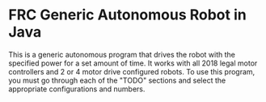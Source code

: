 # FRC Generic Autonomous Robot in Java

This is a generic autonomous program that drives the robot with the specified
power for a set amount of time. It works with all 2018 legal motor controllers
and 2 or 4 motor drive configured robots. To use this program, you must go through
each of the "TODO" sections and select the appropriate configurations and numbers.

